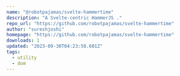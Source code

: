 ```yaml
---
name: "@robotpajamas/svelte-hammertime"
description: "A Svelte-centric HammerJS ."
repo_url: "https://github.com/robotpajamas/svelte-hammertime"
author: "sureshjoshi"
homepage: "https://github.com/robotpajamas/svelte-hammertime"
downloads: 1
updated: "2023-09-30T04:23:50.601Z"
tags: 
  - utility
  - dom
---
```

